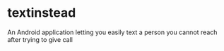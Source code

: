 textinstead
===========

An Android application letting you easily text a person you cannot reach after trying to give call
